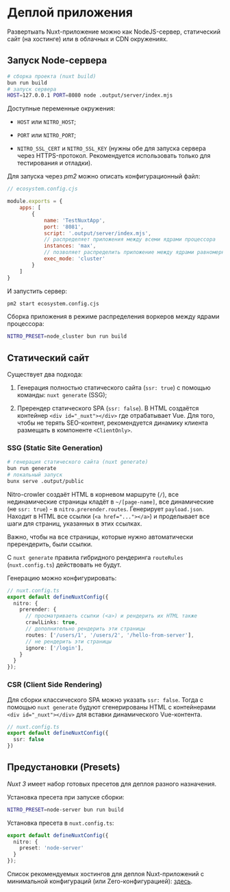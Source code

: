 # Деплой приложения

Развертыать Nuxt-приложение можно как NodeJS-сервер, статический сайт (на хостинге) или в облачных и CDN окружениях.

## Запуск Node-сервера

```bash
# сборка проекта (nuxt build)
bun run build
# запуск сервера
HOST=127.0.0.1 PORT=8080 node .output/server/index.mjs
```

Доступные переменные окружения:

- `HOST` или `NITRO_HOST`;

- `PORT` или `NITRO_PORT`;

- `NITRO_SSL_CERT` и `NITRO_SSL_KEY` (нужны обе для запуска сервера через HTTPS-протокол. Рекомендуется использовать только для тестирования и отладки).

Для запуска через _pm2_ можно описать конфигурационный файл:

```javascript
// ecosystem.config.cjs

module.exports = {
    apps: [
        {
            name: 'TestNuxtApp',
            port: '8081',
            script: '.output/server/index.mjs',
            // распределяет приложения между всеми ядрами процессора
            instances: 'max',
            // позволяет распределить приложение между ядрами равномерно
            exec_mode: 'cluster'
        }
    ]
}
```

И запустить сервер:

```bash
pm2 start ecosystem.config.cjs
```

Сборка приложения в режиме распределения воркеров между ядрами процессора:

```bash
NITRO_PRESET=node_cluster bun run build
```

## Статический сайт

Существует два подхода:

1. Генерация полностью статического сайта (`ssr: true`) с помощью команды: `nuxt generate` (SSG);

2. Пререндер статического SPA (`ssr: false`). В HTML создаётся контейнер `<div id="_nuxt"></div>` где отрабатывает Vue. Для того, чтобы не терять SEO-контент, рекомендуется динамику клиента размещать в компоненте `<ClientOnly>`.

### SSG (Static Site Generation)

```bash
# генерация статического сайта (nuxt generate)
bun run generate
# локальный запуск
bunx serve .output/public
```

Nitro-crowler создаёт HTML в корневом маршруте (`/`), все нединамические страницы кладёт в `~/[page-name]`, все динамические (не `ssr: true`) - в `nitro.prerender.routes`. Генерирует `payload.json`. Находит в HTML все ссылки (`<a href="..."></a>`) и проделывает все шаги для страниц, указанных в этих ссылках.

Важно, чтобы на все страницы, которые нужно автоматически пререндерить, были ссылки.

C `nuxt generate` правила гибридного рендеринга `routeRules` (`nuxt.config.ts`) действовать не будут.

Генерацию можно конфигурировать:

```typescript
// nuxt.config.ts
export default defineNuxtConfig({
  nitro: {
    prerender: {
      // просматриваеть ссылки (<a>) и рендерить их HTML также
      crawlLinks: true,
      // дополнительно рендерить эти страницы
      routes: ['/users/1', '/users/2', '/hello-from-server'],
      // не рендерить эти страницы
      ignore: ['/login'],
    }
  }
});
```

### CSR (Client Side Rendering)

Для сборки классического SPA можно указать `ssr: false`. Тогда с помощью `nuxt generate` будуют сгенерированы HTML с контейнерами `<div id="_nuxt"></div>` для вставки динамического Vue-контента.

```typescript
// nuxt.config.ts
export default defineNuxtConfig({
  ssr: false
})
```

## Предустановки (Presets)

_Nuxt 3_ имеет набор готовых пресетов для деплоя разного назначения.

Установка пресета при запуске сборки:

```bash
NITRO_PRESET=node-server bun run build
```

Установка пресета в `nuxt.config.ts`:

```typescript
export default defineNuxtConfig({
  nitro: {
    preset: 'node-server'
  }
});
```

Список рекомендуемых хостингов для деплоя Nuxt-приложений с минимальной конфигураций (или Zero-конфигурацией): [здесь](https://nuxt.com/deploy).